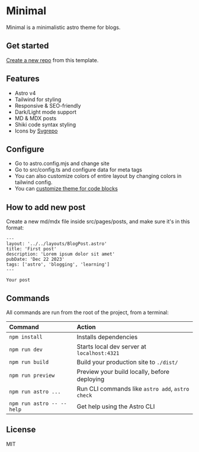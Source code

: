 # Minimal

Minimal is a minimalistic astro theme for blogs.

## Get started 

[Create a new repo](https://github.com/ekmas/minimal/generate) from this template.

## Features

- Astro v4
- Tailwind for styling
- Responsive & SEO-friendly
- Dark/Light mode support
- MD & MDX posts
- Shiki code syntax styling
- Icons by [Svgrepo](https://www.svgrepo.com/)

## Configure

- Go to astro.config.mjs and change site
- Go to src/config.ts and configure data for meta tags
- You can also customize colors of entire layout by changing colors in tailwind config.
- You can [customize theme for code blocks](https://docs.astro.build/en/guides/markdown-content/#syntax-highlighting)

## How to add new post

Create a new md/mdx file inside src/pages/posts, and make sure it's in this format:

```
---
layout: '../../layouts/BlogPost.astro'
title: 'First post'
description: 'Lorem ipsum dolor sit amet'
pubDate: 'Dec 22 2023'
tags: ['astro', 'blogging', 'learning']
---

Your post
```

## Commands

All commands are run from the root of the project, from a terminal:

| Command                   | Action                                           |
| :------------------------ | :----------------------------------------------- |
| `npm install`             | Installs dependencies                            |
| `npm run dev`             | Starts local dev server at `localhost:4321`      |
| `npm run build`           | Build your production site to `./dist/`          |
| `npm run preview`         | Preview your build locally, before deploying     |
| `npm run astro ...`       | Run CLI commands like `astro add`, `astro check` |
| `npm run astro -- --help` | Get help using the Astro CLI                     |

## License

MIT
